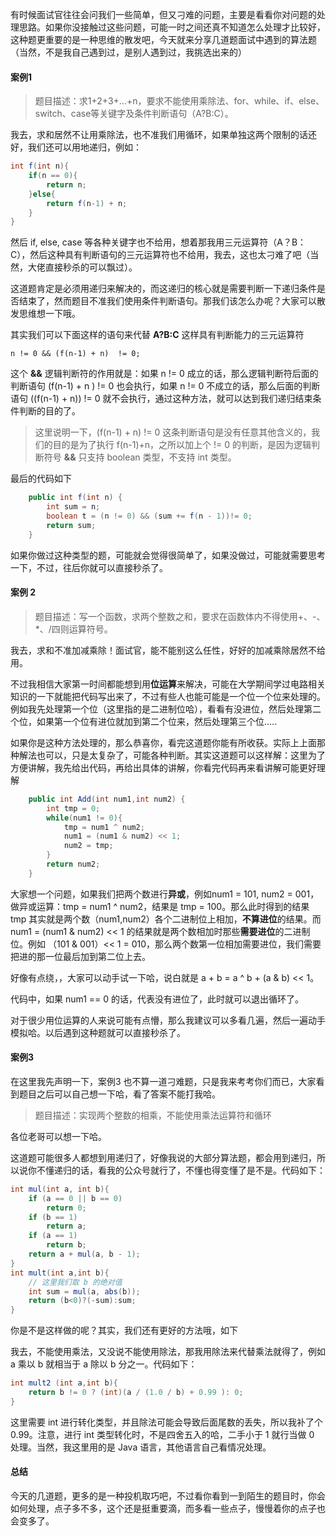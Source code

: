 有时候面试官往往会问我们一些简单，但又刁难的问题，主要是看看你对问题的处理思路。如果你没接触过这些问题，可能一时之间还真不知道怎么处理才比较好，这种题更重要的是一种思维的散发吧，今天就来分享几道题面试中遇到的算法题（当然，不是我自己遇到过，是别人遇到过，我挑选出来的）

#### 案例1

> 题目描述：求1+2+3+...+n，要求不能使用乘除法、for、while、if、else、switch、case等关键字及条件判断语句（A?B:C）。

我去，求和居然不让用乘除法，也不准我们用循环，如果单独这两个限制的话还好，我们还可以用地递归，例如：

```java
int f(int n){
    if(n == 0){
        return n;
    }else{
        return f(n-1) + n;
    }
}
```

然后 if, else, case 等各种关键字也不给用，想着那我用三元运算符（A？B：C），然后这种具有判断语句的三元运算符也不给用，我去，这也太刁难了吧（当然，大佬直接秒杀的可以飘过）。

这道题肯定是必须用递归来解决的，而这递归的核心就是需要判断一下递归条件是否结束了，然而题目不准我们使用条件判断语句。那我们该怎么办呢？大家可以散发思维想一下哦。

其实我们可以下面这样的语句来代替 **A?B:C** 这样具有判断能力的三元运算符

```
n != 0 && (f(n-1) + n)  != 0;
```
这个 **&&** 逻辑判断符的作用就是：如果 n != 0 成立的话，那么逻辑判断符后面的判断语句 (f(n-1) + n ) != 0 也会执行，如果 n != 0 不成立的话，那么后面的判断语句 ((f(n-1) + n)) != 0 就不会执行，通过这种方法，就可以达到我们递归结束条件判断的目的了。

> 这里说明一下，(f(n-1) + n) != 0 这条判断语句是没有任意其他含义的，我们的目的是为了执行 f(n-1)+n，之所以加上个 != 0 的判断，是因为逻辑判断符号 **&&** 只支持 boolean 类型，不支持 int 类型。

最后的代码如下
```java
    public int f(int n) {
        int sum = n;
        boolean t = (n != 0) && (sum += f(n - 1))!= 0;
        return sum;
    }
```
如果你做过这种类型的题，可能就会觉得很简单了，如果没做过，可能就需要思考一下，不过，往后你就可以直接秒杀了。

#### 案例 2

> 题目描述：写一个函数，求两个整数之和，要求在函数体内不得使用+、-、*、/四则运算符号。

我去，求和不准加减乘除！面试官，能不能别这么任性，好好的加减乘除居然不给用。

不过我相信大家第一时间都能想到用**位运算**来解决，可能在大学期间学过电路相关知识的一下就能把代码写出来了，不过有些人也能可能是一个位一个位来处理的。例如我先处理第一个位（这里指的是二进制位哈），看看有没进位，然后处理第二个位，如果第一个位有进位就加到第二个位来，然后处理第三个位.....

如果你是这种方法处理的，那么恭喜你，看完这道题你能有所收获。实际上上面那种解法也可以，只是太复杂了，可能各种判断。其实这道题可以这样解：这里为了方便讲解，我先给出代码，再给出具体的讲解，你看完代码再来看讲解可能更好理解

```java
    public int Add(int num1,int num2) {
        int tmp = 0;
        while(num1 != 0){
            tmp = num1 ^ num2;
            num1 = (num1 & num2) << 1;
            num2 = tmp;
        }
        return num2;
    }
```

大家想一个问题，如果我们把两个数进行**异或**，例如num1 = 101, num2 = 001，做异或运算：tmp = num1 ^ num2，结果是 tmp = 100。那么此时得到的结果 tmp 其实就是两个数（num1,num2）各个二进制位上相加，**不算进位**的结果。而 num1 = (num1 & num2) << 1 的结果就是两个数相加时那些**需要进位**的二进制位。例如 （101 & 001）<< 1 = 010，那么两个数第一位相加需要进位，我们需要把进的那一位最后加到第二位上去。

好像有点绕，，大家可以动手试一下哈，说白就是 a + b = a ^ b + (a & b) << 1。

代码中，如果 num1 == 0 的话，代表没有进位了，此时就可以退出循环了。

对于很少用位运算的人来说可能有点懵，那么我建议可以多看几遍，然后一遍动手模拟哈。以后遇到这种题就可以直接秒杀了。

#### 案例3

在这里我先声明一下，案例3 也不算一道刁难题，只是我来考考你们而已，大家看到题目之后可以自己想一下哈，看了答案不能打我哈。

> 题目描述：实现两个整数的相乘，不能使用乘法运算符和循环

各位老哥可以想一下哈。

这道题可能很多人都想到用递归了，好像我说的大部分算法题，都会用到递归，所以说你不懂递归的话，看我的公众号就行了，不懂也得变懂了是不是。代码如下：

```java
int mul(int a, int b){
    if (a == 0 || b == 0)
        return 0;
    if (b == 1)
        return a;
    if (a == 1)
        return b;
    return a + mul(a, b - 1);
}
int mult(int a,int b){
    // 这里我们取 b 的绝对值
    int sum = mul(a, abs(b));
    return (b<0)?(-sum):sum;
}
```

你是不是这样做的呢？其实，我们还有更好的方法哦，如下

我去，不能使用乘法，又没说不能使用除法，那我用除法来代替乘法就得了，例如 a  乘以 b 就相当于 a 除以 b 分之一。代码如下：

```java
int mult2 (int a,int b){
    return b != 0 ? (int)(a / (1.0 / b) + 0.99 ): 0;
}
```
这里需要 int 进行转化类型，并且除法可能会导致后面尾数的丢失，所以我补了个 0.99。注意，进行 int 类型转化时，不是四舍五入的哈，二手小于 1 就行当做 0 处理。当然，我这里用的是 Java 语言，其他语言自己看情况处理。

#### 总结

今天的几道题，更多的是一种投机取巧吧，不过看你看到一到陌生的题目时，你会如何处理，点子多不多，这个还是挺重要滴，而多看一些点子，慢慢着你的点子也会变多了。


